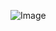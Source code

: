 ![Image](https://github.com/deniskorotaevsky/store-React-/blob/main/Store%20-%20Relabs%20Testovoe.gif)

